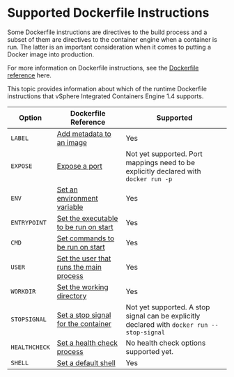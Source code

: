 # Supported Dockerfile Instructions #

Some Dockerfile instructions are directives to the build process and a subset of them are directives to the container engine when a container is run. The latter is an important consideration when it comes to putting a Docker image into production.

For more information on Dockerfile instructions, see the [Dockerfile reference](https://docs.docker.com/engine/reference/builder) here.

This topic provides information about which of the runtime Dockerfile instructions that vSphere Integrated Containers Engine 1.4 supports.

| **Option** | **Dockerfile Reference** | **Supported** |
| --- | --- | --- |
|`LABEL`|[Add metadata to an image](https://docs.docker.com/engine/reference/builder/#label)|Yes|
|`EXPOSE`|[Expose a port](https://docs.docker.com/engine/reference/builder/#expose)|Not yet supported. Port mappings need to be explicitly declared with `docker run -p`|
|`ENV`|[Set an environment variable](https://docs.docker.com/engine/reference/builder/#env)|Yes|
|`ENTRYPOINT`|[Set the executable to be run on start](https://docs.docker.com/engine/reference/builder/#entrypoint)|Yes|
|`CMD`|[Set commands to be run on start](https://docs.docker.com/engine/reference/builder/#cmd)|Yes|
|`USER`|[Set the user that runs the main process](https://docs.docker.com/engine/reference/builder/#user)|Yes|
|`WORKDIR`|[Set the working directory](https://docs.docker.com/engine/reference/builder/#workdir)|Yes|
|`STOPSIGNAL`|[Set a stop signal for the container](https://docs.docker.com/engine/reference/builder/#stopsignal)|Not yet supported. A stop signal can be explicitly declared with `docker run --stop-signal`|
|`HEALTHCHECK`|[Set a health check process](https://docs.docker.com/engine/reference/builder/#healthcheck)|No health check options supported yet.|
|`SHELL`|[Set a default shell](https://docs.docker.com/engine/reference/builder/#shell)|Yes|

